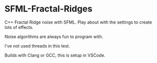 # SFML-Fractal-Ridges
C++ Fractal Ridge noise with SFML. Play about with the settings to create lots of effects.

Noise algorithms are always fun to program with.

I've not used threads in this test.

Builds with Clang or GCC, this is setup in VSCode.
